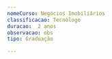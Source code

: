 ```yaml
---
nomeCurso: Negócios Imobiliários 
classificacao: Tecnólogo 
duracao:  2 anos 
observacao: obs
tipo: Graduação 

---
```


